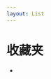 ```yaml
---
layout: List
---
```


# 收藏夹

- <aLink href='./docs/Markdown_it_plugins' title='优质的 Markdown-It 插件' />




